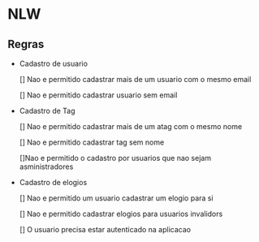 # NLW

## Regras

- Cadastro de usuario

    [] Nao e permitido cadastrar mais de um usuario com o mesmo email

    [] Nao e permitido cadastrar usuario sem email


- Cadastro de Tag

    [] Nao e permitido cadastrar mais de um atag com o mesmo nome

    [] Nao e permitido cadastrar tag sem nome

    []Nao e permitido o cadastro por usuarios que nao sejam asministradores

- Cadastro de elogios

    [] Nao e permitido um usuario cadastrar um elogio para si

    [] Nao e permitido cadastrar elogios para usuarios invalidors

    [] O usuario precisa estar autenticado na aplicacao
    

